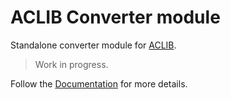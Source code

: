 # ACLIB Converter module

Standalone converter module for [ACLIB](https://github.com/ACLIB/ACLIB).

> Work in progress.

Follow the [Documentation](https://github.com/ACLIB/Documentation) for more details.
